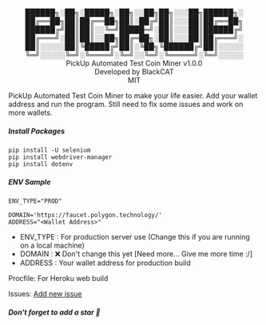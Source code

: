 <center>

██████╗░██╗░█████╗░██╗░░██╗██╗░░░██╗██████╗░
██╔══██╗██║██╔══██╗██║░██╔╝██║░░░██║██╔══██╗
██████╔╝██║██║░░╚═╝█████═╝░██║░░░██║██████╔╝
██╔═══╝░██║██║░░██╗██╔═██╗░██║░░░██║██╔═══╝░
██║░░░░░██║╚█████╔╝██║░╚██╗╚██████╔╝██║░░░░░
╚═╝░░░░░╚═╝░╚════╝░╚═╝░░╚═╝░╚═════╝░╚═╝░░░░░
    <br />PickUp Automated Test Coin Miner v1.0.0 
            <br />Developed by BlackCAT
                    <br />MIT
</center>

PickUp Automated Test Coin Miner to make your life easier. Add your wallet address and run the program. Still need to fix some issues and work on more wallets.

##### Install Packages
```
pip install -U selenium
pip install webdriver-manager
pip install dotenv

```

##### ENV Sample
```
ENV_TYPE="PROD"

DOMAIN='https://faucet.polygon.technology/'
ADDRESS="<Wallet Address>"

```

- ENV_TYPE : For production server use (Change this if you are running on a local machine)
- DOMAIN : :x: Don't change this yet [Need more... Give me more time :/]
- ADDRESS : Your wallet address for production build

Procfile: For Heroku web build

Issues: [Add new issue](https://github.com/psnwd/PickUp/issues)

##### Don't forget to add a star :star2:
